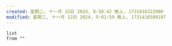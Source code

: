 ```yaml
---
created: 星期二, 十一月 12日 2024, 8:58:42 晚上, 1731416322000
modified: 星期二, 十一月 12日 2024, 9:01:59 晚上, 1731416509197
---
```

```dataview
list
from ""
```
